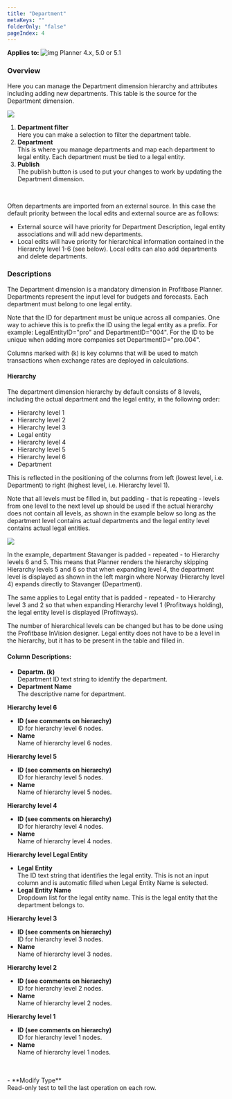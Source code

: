 ```yaml
---
title: "Department"
metaKeys: ""
folderOnly: "false"
pageIndex: 4
---
```


**Applies to:** ![img](https://profitbasedocs.blob.core.windows.net/icons/yes-icon.png) Planner 4.x, 5.0 or 5.1

### Overview
Here you can manage the Department dimension hierarchy and attributes including adding new departments. This table is the source for the Department dimension.
<br/>

![](https://profitbasedocs.blob.core.windows.net/plannerimages/dimensions-department.jpg)


1. **Department filter**<br/>
Here you can make a selection to filter the department table.
2. **Department**<br/>
This is where you manage departments and map each department to legal entity. Each department must be tied to a legal entity.
3. **Publish**<br/>
The publish button is used to put your changes to work by updating the Department dimension.
<br/>

Often departments are imported from an external source. In this case the default priority between the local edits and external source are as follows:
- External source will have priority for Department Description, legal entity associations and will add new departments.
- Local edits will have priority for hierarchical information contained in the Hierarchy level 1-6 (see below). Local edits can also add departments and delete departments.

### Descriptions

The Department dimension is a mandatory dimension in Profitbase Planner. Departments represent the input level for budgets and forecasts. Each department must belong to one legal entity.

Note that the ID for department must be unique across all companies. One way to achieve this is to prefix the ID using the legal entity as a prefix. For example: LegalEntityID="pro" and DepartmentID="004". For the ID to be unique when adding more companies set DepartmentID="pro.004".

Columns marked with (k) is key columns that will be used to match transactions when exchange rates are deployed in calculations.

#### Hierarchy

The department dimension hierarchy by default consists of 8 levels, including the actual department and the legal entity, in the following order:

- Hierarchy level 1
- Hierarchy level 2
- Hierarchy level 3
- Legal entity
- Hierarchy level 4
- Hierarchy level 5
- Hierarchy level 6
- Department

This is reflected in the positioning of the columns from left (lowest level, i.e. Department) to right (highest level, i.e. Hierarchy level 1).

Note that all levels must be filled in, but padding - that is repeating - levels from one level to the next level up should be used if the actual hierarchy does not contain all levels, as shown in the example below so long as the department level contains actual departments and the legal entity level contains actual legal entities.

![](https://profitbasedocs.blob.core.windows.net/plannerimages/DepartmentPadding.JPG)

In the example, department Stavanger is padded - repeated - to Hierarchy levels 6 and 5. This means that Planner renders the hierarchy skipping Hierarchy levels 5 and 6 so that when expanding level 4, the department level is displayed as shown in the left margin where Norway (Hierarchy level 4) expands directly to Stavanger (Department).

The same applies to Legal entity that is padded - repeated - to Hierarchy level 3 and 2 so that when expanding Hierarchy level 1 (Profitways holding), the legal entity level is displayed (Profitways).

The number of hierarchical levels can be changed but has to be done using the Profitbase InVision designer. Legal entity does not have to be a level in the hierarchy, but it has to be present in the table and filled in.

#### Column Descriptions:

- **Departm. (k)**<br/>
Department ID text string to identify the department.
- **Department Name**<br/>
The descriptive name for department.

**Hierarchy level 6**<br/>

- **ID (see comments on hierarchy)**<br/>
ID for hierarchy level 6 nodes.
- **Name**<br/>
Name of hierarchy level 6 nodes.

**Hierarchy level 5**<br/>

- **ID (see comments on hierarchy)**<br/>
ID for hierarchy level 5 nodes.
- **Name**<br/>
Name of hierarchy level 5 nodes.

**Hierarchy level 4**<br/>

- **ID (see comments on hierarchy)**<br/>
ID for hierarchy level 4 nodes.
- **Name**<br/>
Name of hierarchy level 4 nodes.

**Hierarchy level Legal Entity**<br/>

- **Legal Entity**<br/>
The ID text string that identifies the legal entity. This is not an input column and is automatic filled when Legal Entity Name is selected.
- **Legal Entity Name**<br/>
Dropdown list for the legal entity name. This is the legal entity that the department belongs to.

**Hierarchy level 3**<br/>

- **ID (see comments on hierarchy)**<br/>
ID for hierarchy level 3 nodes.
- **Name**<br/>
Name of hierarchy level 3 nodes.

**Hierarchy level 2**<br/>

- **ID (see comments on hierarchy)**<br/>
ID for hierarchy level 2 nodes.
- **Name**<br/>
Name of hierarchy level 2 nodes.

**Hierarchy level 1**<br/>

- **ID (see comments on hierarchy)**<br/>
ID for hierarchy level 1 nodes.
- **Name**<br/>
Name of hierarchy level 1 nodes.
<br/>
<br/>
- **Modify Type**<br/>
Read-only test to tell the last operation on each row.
<br/>
